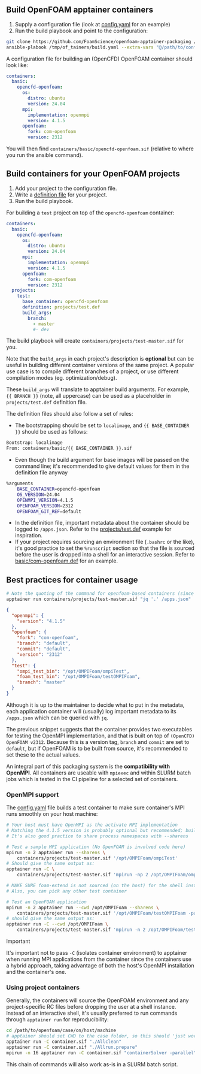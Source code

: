 ## Build OpenFOAM apptainer containers

1. Supply a configuration file (look at [config.yaml](config.yaml) for an example)
2. Run the build playbook and point to the configuration:
```bash
git clone https://github.com/FoamScience/openfoam-apptainer-packaging /tmp/of_tainers
ansible-plabook /tmp/of_tainers/build.yaml --extra-vars "@/path/to/config.yaml"
```

A configuration file for building an (OpenCFD) OpenFOAM container should look like:
```yaml
containers:
  basic:
    opencfd-openfoam: 
      os:
        distro: ubuntu 
        version: 24.04 
      mpi:
        implementation: openmpi 
        version: 4.1.5 
      openfoam:
        fork: com-openfoam 
        version: 2312 
```

You will then find `containers/basic/opencfd-openfoam.sif` (relative to where you run the ansible command).

## Build containers for your OpenFOAM projects

1. Add your project to the configuration file.
2. Write a [definition file](https://apptainer.org/docs/user/main/definition_files.html) for your project.
3. Run the build playbook.

For building a `test` project on top of the `opencfd-openfoam` container:
```yaml
containers:
  basic:
    opencfd-openfoam:
      os:
        distro: ubuntu
        version: 24.04
      mpi:
        implementation: openmpi
        version: 4.1.5
      openfoam:
        fork: com-openfoam
        version: 2312
  projects:
    test:
      base_container: opencfd-openfoam
      definition: projects/test.def
      build_args:
        branch:
          - master
          #- dev
```

The build playbook will create `containers/projects/test-master.sif` for you.

Note that the `build_args` in each project's description is **optional** but can be useful
in building different container versions of the same project. A popular use case is to
compile different branches of a project, or use different compilation modes (eg. optimization/debug).

These `build_args` will translate to apptainer build arguments. For example, `{{ BRANCH }}` (note, all uppercase)
can be used as a placeholder in `projects/test.def` definition file.

The definition files should also follow a set of rules:

- The bootstrapping should be set to `localimage`, and `{{ BASE_CONTAINER }}` should be used as follows:
```bash
Bootstrap: localimage
From: containers/basic/{{ BASE_CONTAINER }}.sif
```
- Even though the build argument for base images will be passed on the command line; it's recommended
  to give default values for them in the definition file anyway
```bash
%arguments
    BASE_CONTAINER=opencfd-openfoam
    OS_VERSION=24.04
    OPENMPI_VERSION=4.1.5
    OPENFOAM_VERSION=2312
    OPENFOAM_GIT_REF=default
```
- In the definition file, important metadata about the container should be logged to `/apps.json`. Refer to
  the [projects/test.def](projects/test.def) example for inspiration.
- If your project requires sourcing an environment file (`.bashrc` or the like), it's good practice to set
  the `%runscript` section so that the file is sourced before the user is dropped into a shell for an
  interactive session. Refer to [basic/com-openfoam.def](basic/com-openfoam.def) for an example.

## Best practices for container usage

```bash
# Note the quoting of the command for openfoam-based containers (since it is fed to Bash as-is)
apptainer run containers/projects/test-master.sif "jq '.' /apps.json"
```
```json
{
  "openmpi": {
    "version": "4.1.5"
  },
  "openfoam": {
    "fork": "com-openfoam",
    "branch": "default",
    "commit": "default",
    "version": "2312"
  },
  "test": {
    "ompi_test_bin": "/opt/OMPIFoam/ompiTest",
    "foam_test_bin": "/opt/OMPIFoam/testOMPIFoam",
    "branch": "master"
  }
}
```

Although it is up to the maintainer to decide what to put in the metadata,
each application container will (usually) log important metadata to its `/apps.json`
which can be queried with `jq`.

The previous snippet suggests that the container provides two executables for testing
the OpenMPI implementation, and that is built on top of `(OpenCFD) OpenFOAM v2312`. Because
this is a version tag, `branch` and `commit` are set to `default`, but if OpenFOAM is to
be built from source, it's recommended to set these to the actual values.

An integral part of this packaging system is the **compatibility with OpenMPI**.
All containers are useable with `mpiexec` and within SLURM batch jobs which is tested in the CI pipeline
for a selected set of containers.

### OpenMPI support

The [config.yaml](config.yaml) file builds a test container to make sure container's MPI runs
smoothly on your host machine:

```bash
# Your host must have OpenMPI as the activate MPI implementation
# Matching the 4.1.5 version is probably optional but recommended; build the containers with your version!
# It's also good practice to share process namespaces with --sharens

# Test a sample MPI application (No OpenFOAM is involved code here)
mpirun -n 2 apptainer run --sharens \
    containers/projects/test-master.sif '/opt/OMPIFoam/ompiTest'
# Should give the same output as:
apptainer run -C \
    containers/projects/test-master.sif 'mpirun -np 2 /opt/OMPIFoam/ompiTest'

# MAKE SURE foam-extend is not sourced (on the host) for the shell instance you run this with
# Also, you can pick any other test container

# Test an OpenFOAM application
mpirun -n 2 apptainer run --cwd /opt/OMPIFoam --sharens \
    containers/projects/test-master.sif '/opt/OMPIFoam/testOMPIFoam -parallel'
# should give the same output as:
apptainer run -C --cwd /opt/OMPIFoam \
    containers/projects/test-master.sif 'mpirun -n 2 /opt/OMPIFoam/testOMPIFoam -parallel'
```

> [!IMPORTANT]
> It's important not to pass `-C` (isolates container environment) to apptainer
> when running MPI applications from the container since the containers use a hybrid approach,
> taking advantage of both the host's OpenMPI installation and the container's one.

### Using project containers

Generally, the containers will source the OpenFOAM environment and any project-specific RC files
before dropping the user at a shell instance. Instead of an interactive shell, it's usually preferred
to run commands through `apptainer run` for reproducibility:
```bash
cd /path/to/openfoam/case/on/host/machine
# apptainer should set CWD to the case folder, so this should 'just work'
apptainer run -C container.sif "./Allclean"
apptainer run -C container.sif "./Allrun.prepare"
mpirun -n 16 apptainer run -C container.sif "containerSolver -parallel"
```

This chain of commands will also work as-is in a SLURM batch script.
